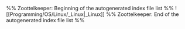 %% Zoottelkeeper: Beginning of the autogenerated index file list  %%
 ![[Programming/OS/Linux/_Linux|_Linux]]
%% Zoottelkeeper: End of the autogenerated index file list  %%
